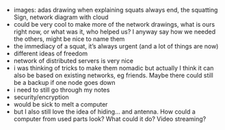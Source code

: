 * images: adas drawing when explaining squats always end, the squatting Sign, network diagram with cloud
* could be very cool to make more of the network drawings, what is ours right now, or what was it, who helped us? I anyway say how we needed the others, might be nice to name them
* the immediacy of a squat, it’s always urgent (and a lot of things are now)
* different ideas of freedom
* network of distributed servers is very nice
* i was thinking of tricks to make them nomadic but actually I think it can also be based on existing networks, eg friends. Maybe there could still be a backup if one node goes down
* i need to still go through my notes
* security/encryption
* would be sick to melt a computer
* but I also still love the idea of hiding… and antenna. How could a computer from used parts look? What could it do? Video streaming?